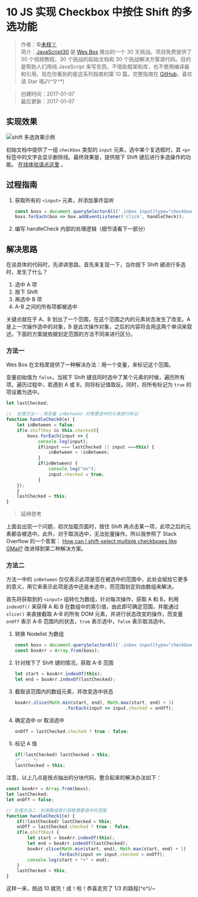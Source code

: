 # 10 JS 实现 Checkbox 中按住 Shift 的多选功能

> 作者：©[未枝丫](https://github.com/soyaine)  
> 简介：[JavaScript30](https://javascript30.com) 是 [Wes Bos](https://github.com/wesbos) 推出的一个 30 天挑战。项目免费提供了 30 个视频教程、30
> 个挑战的起始文档和 30 个挑战解决方案源代码。目的是帮助人们用纯 JavaScript 来写东西，不借助框架和库，也不使用编译器和引用。现在你看到的是这系列指南的第 10
> 篇。完整指南在 [GitHub](https://github.com/soyaine/JavaScript30)，喜欢请 Star 哦♪(^∇^*)

> 创建时间：2017-01-07    
> 最后更新：2017-01-07

## 实现效果

![shift 多选效果示例](https://cl.ly/3l2V0I2P0Q0x/Screen%20recording%202017-01-08%20at%2012.03.42%20AM.gif)

初始文档中提供了一组 `checkbox` 类型的 `input` 元素，选中某个复选框时，其 `<p>` 标签中的文字会显示删除线。最终效果是，提供按下 Shift
键后进行多选操作的功能。 [在线体验请点这里](https://soyaine.github.io/JavaScript30/10%20-%20Hold%20Shift%20and%20Check%20Checkboxes/index-SOYAINE.html)
。

## 过程指南

1. 获取所有的 `<input>` 元素，并添加事件监听

   ```js
   const boxs = document.querySelectorAll('.inbox input[type="checkbox"]');
   boxs.forEach(box => box.addEventListener('click', handleCheck));
   ```

2. 编写 handleCheck 内部的处理逻辑（细节请看下一部分）

## 解决思路

在谈具体的代码时，先讲讲思路。首先来复现一下，当你按下 Shift 键进行多选时，发生了什么？

1. 选中 A 项
2. 按下 Shift
3. 再选中 B 项
4. A-B 之间的所有项都被选中

关键点就在于 A、B 划出了一个范围，在这个范围之内的元素状态发生了改变。A 是上一次操作选中的对象，B 是此次操作对象，之后的内容将会用这两个单词来叙述。下面的方案就依据划定范围的方法不同来进行区分。

### 方法一

Wes Bos 在文档里提供了一种解决办法：用一个变量，来标记这个范围。

变量初始值为 `false`，当按下 Shift 键且同时选中了某个元素的时候，遍历所有项，遍历过程中，若遇到 A 或 B，则将标记值取反。同时，将所有标记为 `true` 的项设置为选中。

```js
let lastChecked;

//	处理方法一：用变量 inBetween 对需要选中的元素进行标记
function handleCheck0(e) {
	let inBetween = false;
	if(e.shiftKey && this.checked){
		boxs.forEach(input => {
			console.log(input);
			if(input === lastChecked || input ===this) {
				inBetween = !inBetween;
			}
			if(inBetween) {
				console.log("on");
				input.checked = true;
			}
	});
	}
	lastChecked = this;
}
```

> 延伸思考

上面会出现一个问题，初次加载页面时，按住 Shift 再点击某一项，此项之后的元素都会被选中。此外，对于取消选中，无法批量操作。所以我参照了 Stack Overflow
的一个答案： [How can I shift-select multiple checkboxes like GMail?](http://stackoverflow.com/a/659571/6820726) 改进得到第二种解决方案。

### 方法二

方法一中的 `inBetween` 仅仅表示此项是否在被选中的范围中，此处会赋给它更多的意义，用它来表示此项是选中还是未选中，而范围划定则由数组来解决。

首先将获取到的 `<input>` 组转化为数组，针对每次操作，获取 A 和 B，利用 `indexOf()` 来获得 A 和 B 在数组中的索引值，由此即可确定范围，并能通过 `slice()` 来直接截取 A-B 的所有 DOM
元素，并进行状态改变的操作，而变量 `onOff` 表示 A-B 范围内的状态，`true` 表示选中，`false` 表示取消选中。

1. 转换 Nodelist 为数组

   ````js
   const boxs = document.querySelectorAll('.inbox input[type="checkbox"]');
   const boxArr = Array.from(boxs);
   ````

2. 针对按下了 Shift 键的情况，获取 A-B 范围

   ````js
   let start = boxArr.indexOf(this);
   let end = boxArr.indexOf(lastChecked);
   ````

3. 截取该范围内的数组元素，并改变选中状态

   ```js
   boxArr.slice(Math.min(start, end), Math.max(start, end) + 1)
                      .forEach(input => input.checked = onOff);
   ```

4. 确定选中 or 取消选中

   ````js
   onOff = lastChecked.checked ? true : false;
   ````

5. 标记 A 值

   ````js
   if(!lastChecked) lastChecked = this;
   /* ... */
   lastChecked = this;
   ````

注意，以上几点是按点抽出的分块代码，整合起来的解决办法如下：

```js
const boxArr = Array.from(boxs);
let lastChecked;
let onOff = false;

// 处理方法二：利用数组索引获取需要选中的范围
function handleCheck1(e) {
	if(!lastChecked) lastChecked = this;
	onOff = lastChecked.checked ? true : false;
	if(e.shiftKey) {
		let start = boxArr.indexOf(this);
		let end = boxArr.indexOf(lastChecked);
		boxArr.slice(Math.min(start, end), Math.max(start, end) + 1)
		           .forEach(input => input.checked = onOff);
		console.log(start + "+" + end);
	}
	lastChecked = this;
}
```

这样一来，挑战 10 就完！成！啦！恭喜走完了 1/3 的路程\(^o^)/~